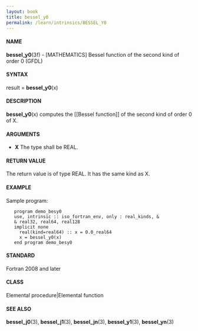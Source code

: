 ```yaml
---
layout: book
title: bessel_y0
permalink: /learn/intrinsics/BESSEL_Y0
---
```

#### NAME

__bessel\_y0__(3f) - \[MATHEMATICS\] Bessel function of the second kind of order 0
(GFDL)

#### SYNTAX

result = __bessel\_y0__(x)

#### DESCRIPTION

__bessel\_y0__(x) computes the \[\[Bessel function\]\] of the second
kind of order 0 of X.

#### ARGUMENTS

  - __X__
    The type shall be REAL.

#### RETURN VALUE

The return value is of type REAL. It has the same kind as X.

#### EXAMPLE

Sample program:

```
   program demo_besy0
   use, intrinsic :: iso_fortran_env, only : real_kinds, &
   & real32, real64, real128
   implicit none
     real(kind=real64) :: x = 0.0_real64
     x = bessel_y0(x)
   end program demo_besy0
```

#### STANDARD

Fortran 2008 and later

#### CLASS

Elemental procedure\|Elemental function

#### SEE ALSO

__bessel\_j0__(3), __bessel\_j1__(3), __bessel\_jn__(3),
__bessel\_y1__(3), __bessel\_yn__(3)
